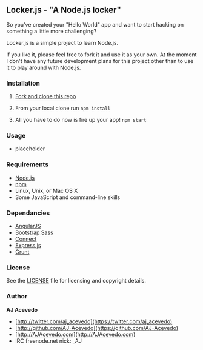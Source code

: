 ## Locker.js - "A Node.js locker"

So you've created your "Hello World" app and want to start hacking on something a little more challenging?

Locker.js is a simple project to learn Node.js.

If you like it, please feel free to fork it and use it as your own. At the moment I don't have any future development plans for this project other than to use it to play around with Node.js.


### Installation

1. [Fork and clone this repo](https://github.com/AJAlabs/lockerjs/fork)

2. From your local clone run `npm install`

3. All you have to do now is fire up your app! `npm start`

### Usage

- placeholder

### Requirements

- [Node.js](http://nodejs.org)
- [npm](https://npmjs.org)
- Linux, Unix, or Mac OS X
- Some JavaScript and command-line skills


### Dependancies

- [AngularJS](http://angularjs.org)
- [Bootstrap Sass](http://getbootstrap.com)
- [Connect](http://www.senchalabs.org/connect/)
- [Express.js](http://expressjs.com)
- [Grunt](http://gruntjs.com/getting-started)


### License

See the [LICENSE](https://github.com//AJAlabs/lockerjs/blob/master/LICENSE.md) file for licensing and copyright details.


### Author

**AJ Acevedo**

- [http://twitter.com/aj_acevedo](https://twitter.com/aj_acevedo)
- [http://github.com/AJ-Acevedo](https://github.com/AJ-Acevedo)
- [http://AJAcevedo.com](http://AJAcevedo.com)
- IRC freenode.net nick: _AJ
